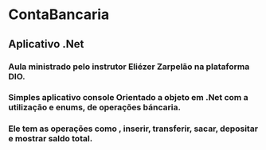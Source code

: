 # ContaBancaria

## Aplicativo .Net

### Aula ministrado pelo instrutor Eliézer Zarpelão na plataforma DIO.
### Simples aplicativo console Orientado a objeto em .Net com a utilização e enums, de operações báncaria.
### Ele tem as operações como , inserir, transferir, sacar, depositar e mostrar saldo total.

